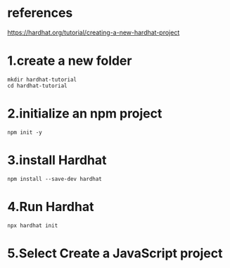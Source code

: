 # references
https://hardhat.org/tutorial/creating-a-new-hardhat-project

# 1.create a new folder
```shell
mkdir hardhat-tutorial
cd hardhat-tutorial
```
# 2.initialize an npm project
```shell
npm init -y
```
# 3.install Hardhat
```shell
npm install --save-dev hardhat
```
# 4.Run Hardhat
```shell
npx hardhat init
```
# 5.Select Create a JavaScript project

